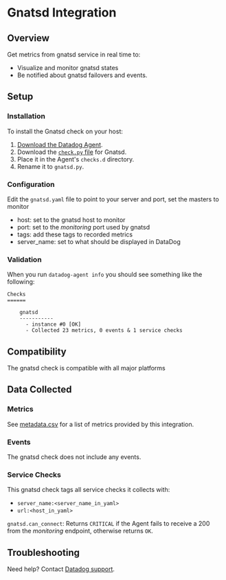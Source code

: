 # Gnatsd Integration

## Overview

Get metrics from gnatsd service in real time to:

* Visualize and monitor gnatsd states
* Be notified about gnatsd failovers and events.

## Setup

### Installation

To install the Gnatsd check on your host:

1. [Download the Datadog Agent][4].
2. Download the [`check.py` file][5] for Gnatsd.
3. Place it in the Agent's `checks.d` directory.
4. Rename it to `gnatsd.py`.

### Configuration

Edit the `gnatsd.yaml` file to point to your server and port, set the masters to monitor

* host: set to the gnatsd host to monitor
* port: set to the _monitoring_ port used by gnatsd
* tags: add these tags to recorded metrics
* server_name: set to what should be displayed in DataDog

### Validation

When you run `datadog-agent info` you should see something like the following:

    Checks
    ======

        gnatsd
        -----------
          - instance #0 [OK]
          - Collected 23 metrics, 0 events & 1 service checks

## Compatibility

The gnatsd check is compatible with all major platforms

## Data Collected
### Metrics

See [metadata.csv][1] for a list of metrics provided by this integration.

### Events
The gnatsd check does not include any events.

### Service Checks
This gnatsd check tags all service checks it collects with:

* `server_name:<server_name_in_yaml>`
* `url:<host_in_yaml>`

`gnatsd.can_connect`:
Returns `CRITICAL` if the Agent fails to receive a 200 from the _monitoring_ endpoint, otherwise returns `OK`.

## Troubleshooting
Need help? Contact [Datadog support][2].

[1]: https://github.com/DataDog/datadog-sdk-testing/blob/master/lib/config/metadata.csv
[2]: http://docs.datadoghq.com/help/
[4]: https://app.datadoghq.com/account/settings#agent
[5]: https://github.com/DataDog/integrations-extras/blob/master/gnatsd/check.py
